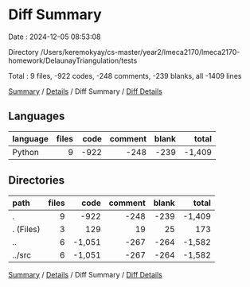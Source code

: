 # Diff Summary

Date : 2024-12-05 08:53:08

Directory /Users/keremokyay/cs-master/year2/lmeca2170/lmeca2170-homework/DelaunayTriangulation/tests

Total : 9 files,  -922 codes, -248 comments, -239 blanks, all -1409 lines

[Summary](results.md) / [Details](details.md) / Diff Summary / [Diff Details](diff-details.md)

## Languages
| language | files | code | comment | blank | total |
| :--- | ---: | ---: | ---: | ---: | ---: |
| Python | 9 | -922 | -248 | -239 | -1,409 |

## Directories
| path | files | code | comment | blank | total |
| :--- | ---: | ---: | ---: | ---: | ---: |
| . | 9 | -922 | -248 | -239 | -1,409 |
| . (Files) | 3 | 129 | 19 | 25 | 173 |
| .. | 6 | -1,051 | -267 | -264 | -1,582 |
| ../src | 6 | -1,051 | -267 | -264 | -1,582 |

[Summary](results.md) / [Details](details.md) / Diff Summary / [Diff Details](diff-details.md)